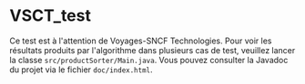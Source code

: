# VSCT_test

Ce test est à l'attention de Voyages-SNCF Technologies. Pour voir les résultats produits par l'algorithme dans plusieurs cas de test, veuillez lancer la classe `src/productSorter/Main.java`. Vous pouvez consulter la Javadoc du projet via le fichier `doc/index.html`.
